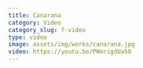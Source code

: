 ```yaml
---
title: Canarana
category: Video
category_slug: f-video
type: video
image: assets/img/works/canarana.jpg
video: https://youtu.be/PWmrigdUa50
---
```

